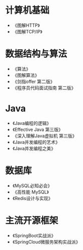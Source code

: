 # 计算机基础
+ 《图解HTTP》
+ 《图解TCP/IP》

# 数据结构与算法
+ 《算法》
+ 《图解算法》
+ 《剑指offer 第二版》
+ 《程序员代码面试指南 第二版》

# Java
+ 《Java编程的逻辑》
+ 《Effective Java 第三版》
+ 《深入理解Java虚拟机 第三版》
+ 《Java并发编程的艺术》
+ 《Java并发编程之美》

# 数据库
+ 《MySQL必知必会》
+ 《高性能 MySQL》
+ 《Redis设计与实现》


# 主流开源框架
+ 《SpringBoot实战派》
+ 《SpringCloud微服务架构实战派》




